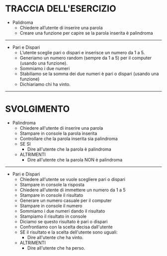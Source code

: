 # TRACCIA DELL'ESERCIZIO

- Palidroma
    - Chiedere all’utente di inserire una parola
    - Creare una funzione per capire se la parola inserita è palindroma
___
- Pari e Dispari
    - L’utente sceglie pari o dispari e inserisce un numero da 1 a 5.
    - Generiamo un numero random (sempre da 1 a 5) per il computer (usando una funzione).
    - Sommiamo i due numeri
    - Stabiliamo se la somma dei due numeri è pari o dispari (usando una funzione)
    - Dichiariamo chi ha vinto.

___
# SVOLGIMENTO

- Palindroma
    - Chiedere all'utente di inserire una parola
    - Stampare in console la parola inserita
    - Controllare che la parola inserita sia palindroma
    - SE SI 
        - Dire all'utente che la parola è palindroma
    - ALTRIMENTI
        - Dire all'utente che la parola NON è palindroma

___

- Pari e Dispari
    - Chiedere all'utente se vuole scegliere pari o dispari
    - Stampare in console la risposta
    - Chiedere all'utente di immettere un numero da 1 a 5
    - Stampare in console il risultato
    - Generare un numero casuale per il computer  
    - Stampare in console il numero
    - Sommiamo i due numeri dando il risultato
    - Stampiamo il risultato in console
    - Diciamo se questo risultato è pari o dispari
    - Confrontiamo con la scelta decisa dall'utente
    - SE il risultato e la scelta dell'utente sono uguali:
        - Dire all'utente che ha vinto.
    - ALTRIMENTI 
        -   Dire all'utente che ha perso.
        
    